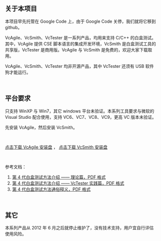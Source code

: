 ## 关于本项目

本项目早先托管在 Google Code 上，由于 Google Code 关停，我们就将它移到 github。

VcAgile、VcSmith、VcTester 是一系列产品，均用来支持 C/C++ 的白盒测试。其中，VcAgile 提供 CSE 脚本语言的集成开发环境，VcSmith 是白盒测试工具的共享版，VcTester 是商用版。VcAgile 与 VcSmith 是免费的，欢迎大家下载取用。

VcAgile、VcSmith、VcTester 均非开源产品，其中 VcTester 还须有 USB 软件狗才能运行。

&nbsp;

## 平台要求

只支持 WinXP 与 Win7，其它 windows 平台未验证。本系列工具要求与微软的 Visual Studio 配合使用，支持 VC6、VC7、VC8、VC9，更高 VC 版本未验证。

先安装 VcAgile，然后安装 VcSmith。

&nbsp;

[点击下载 VcAgile 安装盘](https://cse-soft.github.io/vcsmith/setup/VcAgileSetup_223.exe) ， 
[点击下载 VcSmith 安装盘](https://cse-soft.github.io/vcsmith/setup/VcSmithSetup_523.exe)

&nbsp;

参考文档：

1. [第 4 代白盒测试方法介绍 —— 理论篇，PDF 格式](https://cse-soft.github.io/vcsmith/doc/4GWM_theory.pdf)
2. [第 4 代白盒测试方法介绍 —— VcTester 实践篇，PDF 格式](https://cse-soft.github.io/vcsmith/doc/4GWM_practice.pdf)
3. [第 4 代白盒测试方法通俗释义，PDF 格式](https://cse-soft.github.io/vcsmith/doc/4GWM_explain.pdf)

&nbsp;

## 其它

本系列产品从 2012 年 6 月之后就停止维护了，没有技术支持，用户宜自行评估使用风险。

&nbsp;
